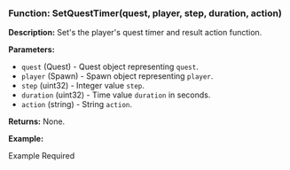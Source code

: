 ### Function: SetQuestTimer(quest, player, step, duration, action)

**Description:**
Set's the player's quest timer and result action function.

**Parameters:**
- `quest` (Quest) - Quest object representing `quest`.
- `player` (Spawn) - Spawn object representing `player`.
- `step` (uint32) - Integer value `step`.
- `duration` (uint32) - Time value `duration` in seconds.
- `action` (string) - String `action`.

**Returns:** None.

**Example:**

Example Required
